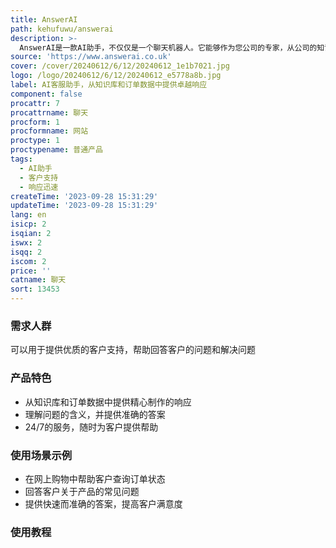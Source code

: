 ```yaml
---
title: AnswerAI
path: kehufuwu/answerai
description: >-
  AnswerAI是一款AI助手，不仅仅是一个聊天机器人。它能够作为您公司的专家，从公司的知识库和订单数据中提供精心制作的响应。它能轻松获取有关订单的任何信息，并根据您的服务级别协议做出决策。它能够理解问题的含义，并能够以符合您品牌风格的语气进行回复。它还可以提供24/7的服务，无论何时都能够帮助您的客户。您可以轻松地控制助手的设计和回复，并在短短5分钟内启动初步响应。
source: 'https://www.answerai.co.uk'
cover: /cover/20240612/6/12/20240612_1e1b7021.jpg
logo: /logo/20240612/6/12/20240612_e5778a8b.jpg
label: AI客服助手，从知识库和订单数据中提供卓越响应
component: false
procattr: 7
procattrname: 聊天
procform: 1
procformname: 网站
proctype: 1
proctypename: 普通产品
tags:
  - AI助手
  - 客户支持
  - 响应迅速
createTime: '2023-09-28 15:31:29'
updateTime: '2023-09-28 15:31:29'
lang: en
isicp: 2
isqian: 2
iswx: 2
isqq: 2
iscom: 2
price: ''
catname: 聊天
sort: 13453
---
```




### 需求人群
可以用于提供优质的客户支持，帮助回答客户的问题和解决问题

### 产品特色
- 从知识库和订单数据中提供精心制作的响应
- 理解问题的含义，并提供准确的答案
- 24/7的服务，随时为客户提供帮助

### 使用场景示例
- 在网上购物中帮助客户查询订单状态
- 回答客户关于产品的常见问题
- 提供快速而准确的答案，提高客户满意度

### 使用教程


  
